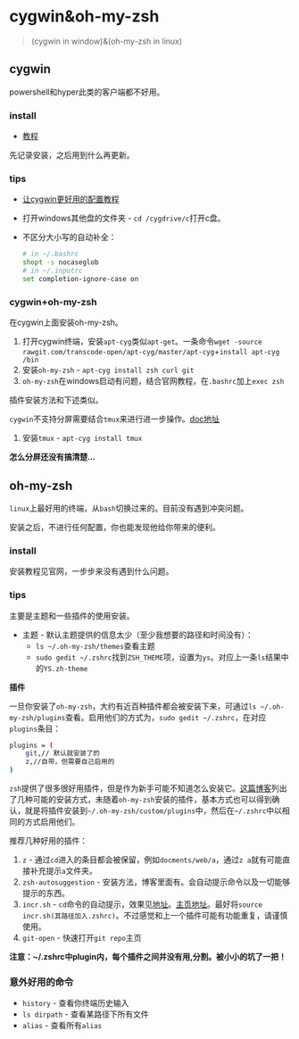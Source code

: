 # cygwin&oh-my-zsh
> (cygwin in window)&(oh-my-zsh in linux)

## cygwin

powershell和hyper此类的客户端都不好用。

### install

* [教程](https://www.jianshu.com/p/fac45920628d)

先记录安装，之后用到什么再更新。

### tips

* [让cygwin更好用的配置教程](http://oldratlee.com/post/2012-12-22/stunning-cygwin)

* 打开windows其他盘的文件夹 - `cd /cygdrive/c`打开c盘。
* 不区分大小写的自动补全：
    ```bash
    # in ~/.bashrc
    shopt -s nocaseglob
    # in ~/.inputrc
    set completion-ignore-case on
    ```

### cygwin+oh-my-zsh

在cygwin上面安装oh-my-zsh。

1. 打开cygwin终端，安装`apt-cyg`类似`apt-get`。一条命令`wget -source rawgit.com/transcode-open/apt-cyg/master/apt-cyg`+`install apt-cyg /bin`
2. 安装`oh-my-zsh` - `apt-cyg install zsh curl git`
3. `oh-my-zsh`在windows启动有问题，结合官网教程，在`.bashrc`加上`exec zsh`

插件安装方法和下述类似。

`cygwin`不支持分屏需要结合`tmux`来进行进一步操作。[doc地址](http://louiszhai.github.io/2017/09/30/tmux/#%E6%96%B0%E5%BB%BA%E4%BC%9A%E8%AF%9D)

1. 安装`tmux` - `apt-cyg install tmux`

**怎么分屏还没有搞清楚...**

## oh-my-zsh

`linux`上最好用的终端，从`bash`切换过来的。目前没有遇到冲突问题。

安装之后，不进行任何配置，你也能发现他给你带来的便利。

### install

安装教程见官网，一步步来没有遇到什么问题。

### tips

主要是主题和一些插件的使用安装。

* 主题 - 默认主题提供的信息太少（至少我想要的路径和时间没有）：
    * `ls ~/.oh-my-zsh/themes`查看主题
    * `sudo gedit ~/.zshrc`找到`ZSH_THEME`项，设置为`ys`。对应上一条`ls`结果中的`YS.zh-theme`

**插件**

一旦你安装了`oh-my-zsh`，大约有近百种插件都会被安装下来，可通过`ls ~/.oh-my-zsh/plugins`查看。启用他们的方式为，`sudo gedit ~/.zshrc`，在对应`plugins`条目：

``` bash
plugins = (
    git,// 默认就安装了的
    z,//自带，但需要自己启用的
)
```

`zsh`提供了很多很好用插件，但是作为新手可能不知道怎么安装它。[这篇博客](https://hufangyun.com/2017/zsh-plugin/)列出了几种可能的安装方式，未随着`oh-my-zsh`安装的插件，基本方式也可以得到确认，就是将插件安装到`~/.oh-my-zsh/custom/plugins`中，然后在`~/.zshrc`中以相同的方式启用他们。

推荐几种好用的插件：

1. `z` - 通过`cd`进入的条目都会被保留，例如`docments/web/a`，通过`z a`就有可能直接补充提示`a`文件夹。
2.  `zsh-autosuggestion` - 安装方法，博客里面有。会自动提示命令以及一切能够提示的东西。
3. `incr.sh` - `cd`命令的自动提示，效果见[地址](http://yijiebuyi.com/blog/36955b84c57e338dd8255070b80829bf.html)。[主页地址](http://mimosa-pudica.net/zsh-incremental.html)。最好将`source incr.sh(其路径加入.zshrc)`。不过感觉和上一个插件可能有功能重复，请谨慎使用。
4. `git-open` - 快速打开`git repo`主页


**注意：~/.zshrc中plugin内，每个插件之间并没有用,分割。被小小的坑了一把！**

### 意外好用的命令

* `history` - 查看你终端历史输入
* `ls dirpath` - 查看某路径下所有文件
* `alias` - 查看所有`alias`